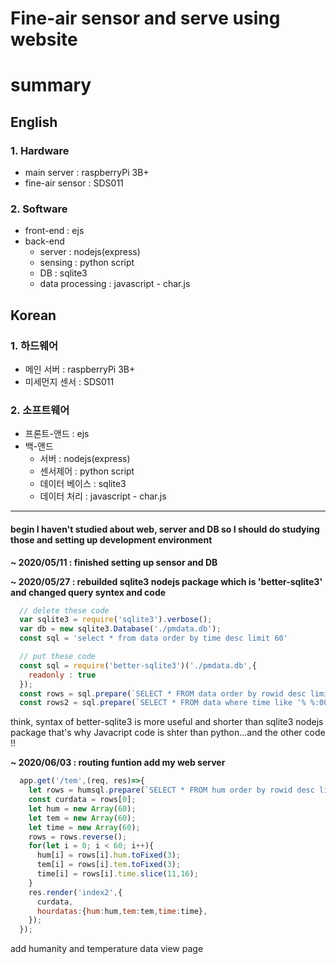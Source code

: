 Fine-air sensor and serve using website
=============
# summary
## English
### 1. Hardware
 * main server : raspberryPi 3B+
 * fine-air sensor : SDS011 
### 2. Software
  * front-end : ejs
  * back-end 
    - server : nodejs(express)
    - sensing : python script
    - DB : sqlite3
    - data processing : javascript - char.js
## Korean
### 1. 하드웨어
 * 메인 서버 : raspberryPi 3B+
 * 미세먼지 센서 : SDS011 
### 2. 소프트웨어
  * 프론트-앤드 : ejs
  * 백-앤드
    - 서버 : nodejs(express)
    - 센서제어 : python script
    - 데이터 베이스 : sqlite3
    - 데이터 처리 : javascript - char.js
* * *
#### begin I haven't studied about web, server and DB so I should do studying those and setting up development environment
**~ 2020/05/11 : finished setting up sensor and DB**

**~ 2020/05/27 : rebuilded sqlite3 nodejs package which is 'better-sqlite3' and changed query syntex and code**
  ```js
    // delete these code
    var sqlite3 = require('sqlite3').verbose();
    var db = new sqlite3.Database('./pmdata.db');
    const sql = 'select * from data order by time desc limit 60'

    // put these code
    const sql = require('better-sqlite3')('./pmdata.db',{
      readonly : true
    });
    const rows = sql.prepare(`SELECT * FROM data order by rowid desc limit 60`).all();
    const rows2 = sql.prepare(`SELECT * FROM data where time like '% %:00' order by rowid desc limit 196`).all();
  ```
   think, syntax of better-sqlite3 is more useful and shorter than sqlite3 nodejs package that's why Javacript code is shter than python...and the other code !! 

**~ 2020/06/03 : routing funtion add my web server**

  ```js
    app.get('/tem',(req, res)=>{
      let rows = humsql.prepare(`SELECT * FROM hum order by rowid desc limit 60`).all();
      const curdata = rows[0];
      let hum = new Array(60);
      let tem = new Array(60);
      let time = new Array(60);
      rows = rows.reverse();
      for(let i = 0; i < 60; i++){
        hum[i] = rows[i].hum.toFixed(3);
        tem[i] = rows[i].tem.toFixed(3);
        time[i] = rows[i].time.slice(11,16);
      }
      res.render('index2',{
        curdata,
        hourdatas:{hum:hum,tem:tem,time:time},
      });
    });
  ```
  add humanity and temperature data view page
